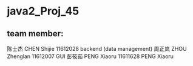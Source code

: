 # java2_Proj_45
## team member:
陈士杰 CHEN Shijie   11612028 backend (data management)
周正岚 ZHOU Zhenglan 11612007 GUI
彭筱茹 PENG Xiaoru   11611628 PENG Xiaoru
